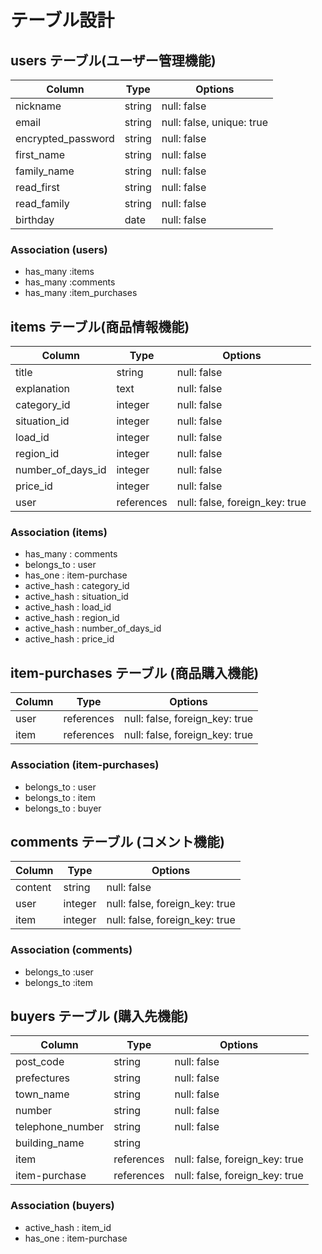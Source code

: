 # テーブル設計 #

## users テーブル(ユーザー管理機能)

| Column              | Type   | Options                   |
| ------------------- | ------ | ------------------------- |
| nickname            | string | null: false               |
| email               | string | null: false, unique: true |
| encrypted_password  | string | null: false               |
| first_name          | string | null: false               |
| family_name         | string | null: false               |
| read_first          | string | null: false               |
| read_family         | string | null: false               |
| birthday            | date   | null: false               |

### Association (users)
- has_many :items
- has_many :comments
- has_many :item_purchases


## items テーブル(商品情報機能)

| Column             | Type       | Options                        |
| ------------------ | ---------- | ------------------------------ |
| title              | string     | null: false                    |
| explanation        | text       | null: false                    |
| category_id        | integer    | null: false                    |
| situation_id       | integer    | null: false                    |
| load_id            | integer    | null: false                    |
| region_id          | integer    | null: false                    |
| number_of_days_id  | integer    | null: false                    |
| price_id           | integer    | null: false                    |
| user               | references | null: false, foreign_key: true |

### Association (items)
- has_many    : comments
- belongs_to  : user
- has_one     : item-purchase
- active_hash : category_id
- active_hash : situation_id
- active_hash : load_id
- active_hash : region_id
- active_hash : number_of_days_id
- active_hash : price_id


## item-purchases テーブル (商品購入機能)

| Column   | Type       | Options                        |
| ---------| -----------| -----------------------------  |
| user     | references | null: false, foreign_key: true |
| item     | references | null: false, foreign_key: true |

### Association (item-purchases)
- belongs_to : user
- belongs_to : item
- belongs_to : buyer


## comments テーブル (コメント機能)
| Column    | Type     | Options                        |
| ----------| ---------| ------------------------------ |
| content   | string   | null: false                    |
| user      | integer  | null: false, foreign_key: true |
| item      | integer  | null: false, foreign_key: true |

### Association (comments)
- belongs_to :user
- belongs_to :item


## buyers テーブル (購入先機能)

| Column             | Type        | Options                        |
| -------------------| ----------- | ------------------------------ |
| post_code          | string      | null: false                    |
| prefectures        | string      | null: false                    |
| town_name          | string      | null: false                    |
| number             | string      | null: false                    |
| telephone_number   | string      | null: false                    |
| building_name      | string      |                                |
| item               | references  | null: false, foreign_key: true |
| item-purchase      | references  | null: false, foreign_key: true |


### Association (buyers)
- active_hash : item_id
- has_one     : item-purchase